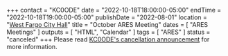 +++
contact = "KC0ODE"
date = "2022-10-18T18:00:00-05:00"
endTime = "2022-10-18T19:00:00-05:00"
publishDate = "2022-08-01"
location = "[West Fargo City Hall](/places/west-fargo-city-hall/)"
title = "October ARES Meeting"
dates = [ "ARES Meetings" ]
outputs = [ "HTML", "Calendar" ]
tags = [ "ARES" ]
status = "canceled"
+++
Please read
[KC0ODE's cancellation announcement](https://lists.rrra.org/pipermail/announce/2022-August/000636.html)
for more information.
